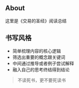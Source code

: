 ## About
这里是《交易的圣经》阅读总结

## 书写风格

- 简单梳理内容的核心逻辑
- 筛选出重要的概念跟关键词
- 中间通过推导或者例子尝试解释
- 融入自己的思考终结得到结论

>不读死书，更不要死读书

